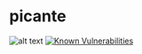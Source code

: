 # picante
![alt text](https://quay.io/repository/gbenselum/picante/status)
[![Known Vulnerabilities](https://snyk.io/test/github/gbenselum/picante/badge.svg?targetFile=Dockerfile)](https://snyk.io/test/github/gbenselum/picante?targetFile=Dockerfile)
